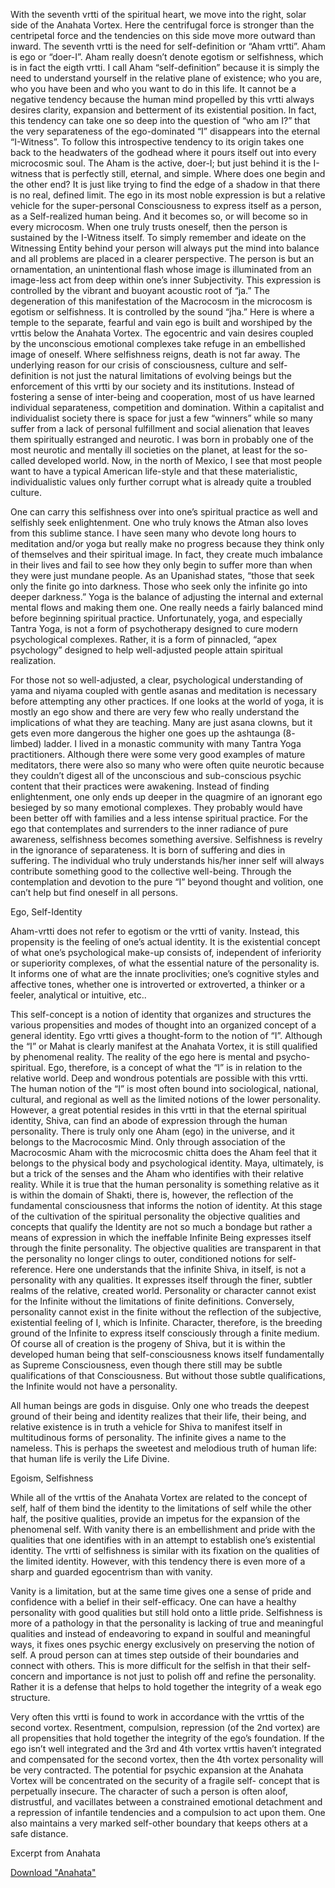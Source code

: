 With the seventh vrtti of the spiritual heart, we move into the right, solar side of the Anahata Vortex. Here the centrifugal force is stronger than the centripetal force and the tendencies on this side move more outward than inward. The seventh vrtti is the need for self-definition or “Aham vrtti”. Aham is ego or “doer-I”. Aham really doesn’t denote egotism or selfishness, which is in fact the eigth vrtti. I call Aham “self-definition” because it is simply the need to understand yourself in the relative plane of existence; who you are, who you have been and who you want to do in this life. It cannot be a negative tendency because the human mind propelled by this vrtti always desires clarity, expansion and betterment of its existential position. In fact, this tendency can take one so deep into the question of “who am I?” that the very separateness of the ego-dominated “I” disappears into the eternal “I-Witness”. To follow this introspective tendency to its origin takes one back to the headwaters of the godhead where it pours itself out into every microcosmic soul. The Aham is the active, doer-I; but just behind it is the I-witness that is perfectly still, eternal, and simple. Where does one begin and the other end? It is just like trying to find the edge of a shadow in that there is no real, defined limit. The ego in its most noble expression is but a relative vehicle for the super-personal Consciousness to express itself as a person, as a Self-realized human being. And it becomes so, or will become so in every microcosm. When one truly trusts oneself, then the person is sustained by the I-Witness itself. To simply remember and ideate on the Witnessing Entity behind your person will always put the mind into balance and all problems are placed in a clearer perspective. The person is but an ornamentation, an unintentional flash whose image is illuminated from an image-less act from deep within one’s inner Subjectivity. This expression is controlled by the vibrant and buoyant acoustic root of “ja.” The degeneration of this manifestation of the Macrocosm in the microcosm is egotism or selfishness. It is controlled by the sound “jha.” Here is where a temple to the separate, fearful and vain ego is built and worshiped by the vrttis below the Anahata Vortex. The egocentric and vain desires coupled by the unconscious emotional complexes take refuge in an embellished image of oneself. Where selfishness reigns, death is not far away. The underlying reason for our crisis of consciousness, culture and self-definition is not just the natural limitations of evolving beings but the enforcement of this vrtti by our society and its institutions. Instead of fostering a sense of inter-being and cooperation, most of us have learned individual separateness, competition and domination. Within a capitalist and individualist society there is space for just a few “winners” while so many suffer from a lack of personal fulfillment and social alienation that leaves them spiritually estranged and neurotic. I was born in probably one of the most neurotic and mentally ill societies on the planet, at least for the so-called developed world. Now, in the north of Mexico, I see that most people want to have a typical American life-style and that these materialistic, individualistic values only further corrupt what is already quite a troubled culture.

One can carry this selfishness over into one’s spiritual practice as well and selfishly seek enlightenment. One who truly knows the Atman also loves from this sublime stance. I have seen many who devote long hours to meditation and/or yoga but really make no progress because they think only of themselves and their spiritual image. In fact, they create much imbalance in their lives and fail to see how they only begin to suffer more than when they were just mundane people. As an Upanishad states, “those that seek only the finite go into darkness. Those who seek only the infinite go into deeper darkness.” Yoga is the balance of adjusting the internal and external mental flows and making them one. One really needs a fairly balanced mind before beginning spiritual practice. Unfortunately, yoga, and especially Tantra Yoga, is not a form of psychotherapy designed to cure modern psychological complexes. Rather, it is a form of pinnacled, “apex psychology” designed to help well-adjusted people attain spiritual realization.

For those not so well-adjusted, a clear, psychological understanding of yama and niyama coupled with gentle asanas and meditation is necessary before attempting any other practices. If one looks at the world of yoga, it is mostly an ego show and there are very few who really understand the implications of what they are teaching. Many are just asana clowns, but it gets even more dangerous the higher one goes up the ashtaunga (8- limbed) ladder. I lived in a monastic community with many Tantra Yoga practitioners. Although there were some very good examples of mature meditators, there were also so many who were often quite neurotic because they couldn’t digest all of the unconscious and sub-conscious psychic content that their practices were awakening. Instead of finding enlightenment, one only ends up deeper in the quagmire of an ignorant ego besieged by so many emotional complexes. They probably would have been better off with families and a less intense spiritual practice. For the ego that contemplates and surrenders to the inner radiance of pure awareness, selfishness becomes something aversive. Selfishness is revelry in the ignorance of separateness. It is born of suffering and dies in suffering. The individual who truly understands his/her inner self will always contribute something good to the collective well-being. Through the contemplation and devotion to the pure “I” beyond thought and volition, one can’t help but find oneself in all persons.

Ego, Self-Identity

Aham-vrtti does not refer to egotism or the vrtti of vanity. Instead, this propensity is the feeling of one’s actual identity. It is the existential concept of what one’s psychological make-up consists of, independent of inferiority or superiority complexes, of what the essential nature of the personality is. It informs one of what are the innate proclivities; one’s cognitive styles and affective tones, whether one is introverted or extroverted, a thinker or a feeler, analytical or intuitive, etc..

This self-concept is a notion of identity that organizes and structures the various propensities and modes of thought into an organized concept of a general identity. Ego vrtti gives a thought-form to the notion of “I”. Although the “I” or Mahat is clearly manifest at the Anahata Vortex, it is still qualified by phenomenal reality. The reality of the ego here is mental and psycho-spiritual. Ego, therefore, is a concept of what the “I” is in relation to the relative world. Deep and wondrous potentials are possible with this vrtti. The human notion of the “I” is most often bound into sociological, national, cultural, and regional as well as the limited notions of the lower personality. However, a great potential resides in this vrtti in that the eternal spiritual identity, Shiva, can find an abode of expression through the human personality. There is truly only one Aham (ego) in the universe, and it belongs to the Macrocosmic Mind. Only through association of the Macrocosmic Aham with the microcosmic chitta does the Aham feel that it belongs to the physical body and psychological identity. Maya, ultimately, is but a trick of the senses and the Aham who identifies with their relative reality. While it is true that the human personality is something relative as it is within the domain of Shakti, there is, however, the reflection of the fundamental consciousness that informs the notion of identity. At this stage of the cultivation of the spiritual personality the objective qualities and concepts that qualify the Identity are not so much a bondage but rather a means of expression in which the ineffable Infinite Being expresses itself through the finite personality. The objective qualities are transparent in that the personality no longer clings to outer, conditioned notions for self- reference. Here one understands that the infinite Shiva, in itself, is not a personality with any qualities. It expresses itself through the finer, subtler realms of the relative, created world. Personality or character cannot exist for the Infinite without the limitations of finite definitions. Conversely, personality cannot exist in the finite without the reflection of the subjective, existential feeling of I, which is Infinite. Character, therefore, is the breeding ground of the Infinite to express itself consciously through a finite medium. Of course all of creation is the progeny of Shiva, but it is within the developed human being that self-consciousness knows itself fundamentally as Supreme Consciousness, even though there still may be subtle qualifications of that Consciousness. But without those subtle qualifications, the Infinite would not have a personality.

All human beings are gods in disguise. Only one who treads the deepest ground of their being and identity realizes that their life, their being, and relative existence is in truth a vehicle for Shiva to manifest itself in multitudinous forms of personality. The infinite gives a name to the nameless. This is perhaps the sweetest and melodious truth of human life: that human life is verily the Life Divine.

Egoism, Selfishness

While all of the vrttis of the Anahata Vortex are related to the concept of self, half of them bind the identity to the limitations of self while the other half, the positive qualities, provide an impetus for the expansion of the phenomenal self. With vanity there is an embellishment and pride with the qualities that one identifies with in an attempt to establish one’s existential identity. The vrtti of selfishness is similar with its fixation on the qualities of the limited identity. However, with this tendency there is even more of a sharp and guarded egocentrism than with vanity.

Vanity is a limitation, but at the same time gives one a sense of pride and confidence with a belief in their self-efficacy. One can have a healthy personality with good qualities but still hold onto a little pride. Selfishness is more of a pathology in that the personality is lacking of true and meaningful qualities and instead of endeavoring to expand in soulful and meaningful ways, it fixes ones psychic energy exclusively on preserving the notion of self. A proud person can at times step outside of their boundaries and connect with others. This is more difficult for the selfish in that their self-concern and importance is not just to polish off and refine the personality. Rather it is a defense that helps to hold together the integrity of a weak ego structure.

Very often this vrtti is found to work in accordance with the vrttis of the second vortex. Resentment, compulsion, repression (of the 2nd vortex) are all propensities that hold together the integrity of the ego’s foundation. If the ego isn’t well integrated and the 3rd and 4th vortex vrttis haven’t integrated and compensated for the second vortex, then the 4th vortex personality will be very contracted. The potential for psychic expansion at the Anahata Vortex will be concentrated on the security of a fragile self- concept that is perpetually insecure. The character of such a person is often aloof, distrustful, and vacillates between a constrained emotional detachment and a repression of infantile tendencies and a compulsion to act upon them. One also maintains a very marked self-other boundary that keeps others at a safe distance.

Excerpt from Anahata

<a href="http://data.elmisterio.org/books/anahata.pdf">Download "Anahata"</a>


